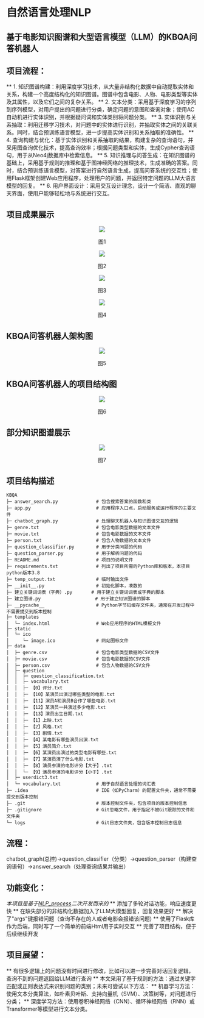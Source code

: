 # 自然语言处理NLP
## 基于电影知识图谱和大型语言模型（LLM）的KBQA问答机器人

## 项目流程：
** 1. 知识图谱构建：利用深度学习技术，从大量非结构化数据中自动提取实体和关系，构建一个高度结构化的知识图谱。图谱中包含电影、人物、电影类型等实体及其属性，以及它们之间的复杂关系。
** 2. 文本分类：采用基于深度学习的序列到序列模型，对用户提出的问题进行分类，确定问题的意图和查询对象；使用AC自动机进行实体识别，并根据疑问词和实体类别将问题分类。
** 3. 实体识别与关系抽取：利用迁移学习技术，对问题中的实体进行识别，并抽取实体之间的关联关系。同时，结合预训练语言模型，进一步提高实体识别和关系抽取的准确性。
** 4. 查询构建与优化：基于实体识别和关系抽取的结果，构建复杂的查询语句，并采用图查询优化技术，提高查询效率；根据问题类型和实体，生成Cypher查询语句，用于从Neo4j数据库中检索信息。
** 5. 知识推理与问答生成：在知识图谱的基础上，采用基于规则的推理和基于图神经网络的推理技术，生成准确的答案。同时，结合预训练语言模型，对答案进行自然语言生成，提高问答系统的交互性；使用Flask框架创建Web应用程序，处理用户的问题，并返回特定问题的LLM大语言模型的回复。
** 6. 用户界面设计：采用交互设计理念，设计一个简洁、直观的聊天界面，使用户能够轻松地与系统进行交互。

## 项目成果展示

<div align=center><img  src="https://github.com/Xiaoheizi2023/NLP_KBQA/blob/master/images/成果展示图1.png"/></div>
<p align="center">图1</p>

<div align=center><img  src="https://github.com/Xiaoheizi2023/NLP_KBQA/blob/master/images/成果展示图2.png"/></div>
<p align="center">图2</p>

<div align=center><img  src="https://github.com/Xiaoheizi2023/NLP_KBQA/blob/master/images/成果展示图3.png"/></div>
<p align="center">图3</p>

<div align=center><img  src="https://github.com/Xiaoheizi2023/NLP_KBQA/blob/master/images/成果展示图4.png"/></div>
<p align="center">图4</p>

## KBQA问答机器人架构图

<div align=center><img  src="https://github.com/Xiaoheizi2023/NLP_KBQA/blob/master/images/KBQA问答机器人架构图.png"/></div>
<p align="center">图5</p>

## KBQA问答机器人的项目结构图

<div align=center><img  src="https://github.com/Xiaoheizi2023/NLP_KBQA/blob/master/images/KBQA问答机器人的项目结构图.png"/></div>
<p align="center">图6</p>

## 部分知识图谱展示

<div align=center><img  src="https://github.com/Xiaoheizi2023/NLP_KBQA/blob/master/images/部分知识图谱展示图.png"/></div>
<p align="center">图7</p>

## 项目结构描述

```
KBQA
├─ answer_search.py              # 包含搜索答案的函数和类
├─ app.py                        # 应用程序入口点，启动服务或运行程序的主要文件
├─ chatbot_graph.py              # 处理聊天机器人与知识图谱交互的逻辑
├─ genre.txt                     # 包含电影类型数据的文本文件
├─ movie.txt                     # 包含电影数据的文本文件
├─ person.txt                    # 包含人物数据的文本文件
├─ question_classifier.py        # 用于分类问题的代码
├─ question_parser.py            # 用于解析问题的代码
├─ README.md                     # 项目的说明文件
├─ requirements.txt              # 列出了项目所需的Python库和版本，本项目python版本3.8
├─ temp_output.txt               # 临时输出文件
├─ __init__.py                   # 初始化脚本，凑数的
├─ 建立关键词词表（字典）.py       # 用于建立关键词词表或字典的脚本
├─ 建立图谱.py                    # 用于建立知识图谱的脚本
├─ __pycache__                   # Python字节码缓存文件夹，通常在开发过程中不需要提交到版本控制
├─ templates
│  └─ index.html                 # Web应用程序的HTML模板文件
├─ static
│  └─ ico
│     └─ image.ico               # 网站图标文件
├─ data
│  ├─ genre.csv                  # 包含电影类型数据的CSV文件
│  ├─ movie.csv                  # 包含电影数据的CSV文件
│  ├─ person.csv                 # 包含人物数据的CSV文件
│  ├─ question
│  │  ├─ question_classification.txt
│  │  ├─ vocabulary.txt
│  │  ├─ 【0】评分.txt
│  │  ├─ 【10】某演员出演过哪些类型的电影.txt
│  │  ├─ 【11】演员A和演员B合作了哪些电影.txt
│  │  ├─ 【12】某演员一共演过多少电影.txt
│  │  ├─ 【13】演员出生日期.txt
│  │  ├─ 【1】上映.txt
│  │  ├─ 【2】风格.txt
│  │  ├─ 【3】剧情.txt
│  │  ├─ 【4】某电影有哪些演员出演.txt
│  │  ├─ 【5】演员简介.txt
│  │  ├─ 【6】某演员出演过的类型电影有哪些.txt
│  │  ├─ 【7】某演员演了什么电影.txt
│  │  ├─ 【8】演员参演的电影评分【大于】.txt
│  │  └─ 【9】演员参演的电影评分【小于】.txt
│  ├─ userdict3.txt
│  └─ vocabulary.txt             # 用于自然语言处理的词汇表
├─ .idea                         # IDE（如PyCharm）的配置文件夹，通常不需要提交到版本控制
├─ .git                          # 版本控制文件夹，包含项目的版本控制信息
├─ .gitignore                    # Git忽略文件，用于指定不被Git跟踪的文件和文件夹
└─ logs                          # Git日志文件夹，包含版本控制日志信息
```

## 流程：
chatbot_graph(总控)->question_classifier（分类）->question_parser（构建查询语句）->answer_search（处理查询结果并输出）

## 功能变化：
_本项目是基于[NLP_process](https://github.com/renhongjie/NLP_process)二次开发而来的_
** 添加了多轮对话功能，响应速度更快
** 在缺失部分的非结构化数据加入了LLM大模型回复，回复效果更好
** 解决了"args"键报错问题（查询不存在的人或者电影会报错该问题)
** 使用了Flask库作为后端，同时写了一个简单的前端Html用于实时交互
** 完善了项目结构，便于后续继续开发

## 项目展望：
** 有很多逻辑上的问题没有时间进行修改，比如可以进一步完善对话回复逻辑，查询不到的问题返回给LLM进行查询
** 本文采用了基于规则的方法：通过关键字匹配或正则表达式来识别问题的类别；未来可尝试以下方法：
** 机器学习方法：使用文本分类算法，如朴素贝叶斯、支持向量机（SVM）、决策树等，对问题进行分类；
** 深度学习方法：使用卷积神经网络（CNN）、循环神经网络（RNN）或Transformer等模型进行文本分类。
